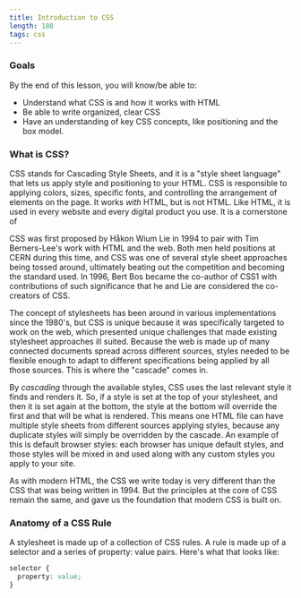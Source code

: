 ```yaml
---
title: Introduction to CSS
length: 180
tags: css
---
```


<!-- NOTE: WIP, because Louisa is in a constant state of not getting this lesson finished. -->

### Goals

By the end of this lesson, you will know/be able to:

* Understand what CSS is and how it works with HTML
* Be able to write organized, clear CSS
* Have an understanding of key CSS concepts, like positioning and the box model.

### What is CSS?

CSS stands for Cascading Style Sheets, and it is a "style sheet language" that lets us apply style and positioning to your HTML. CSS is responsible to applying colors, sizes, specific fonts, and controlling the arrangement of elements on the page. It works _with_ HTML, but is not HTML. Like HTML, it is used in every website and every digital product you use. It is a cornerstone of

CSS was first proposed by Håkon Wium Lie in 1994 to pair with Tim Berners-Lee's work with HTML and the web. Both men held positions at CERN during this time, and CSS was one of several style sheet approaches being tossed around, ultimately beating out the competition and becoming the standard used. In 1996, Bert Bos became the co-author of CSS1 with contributions of such significance that he and Lie are considered the co-creators of CSS.

The concept of stylesheets has been around in various implementations since the 1980's, but CSS is unique because it was specifically targeted to work on the web, which presented unique challenges that made existing stylesheet approaches ill suited. Because the web is made up of many connected documents spread across different sources, styles needed to be flexible enough to adapt to different specifications being applied by all those sources. This is where the "cascade" comes in.

By _cascading_ through the available styles, CSS uses the last relevant style it finds and renders it. So, if a style is set at the top of your stylesheet, and then it is set again at the bottom, the style at the bottom will override the first and that will be what is rendered. This means one HTML file can have multiple style sheets from different sources applying styles, because any duplicate styles will simply be overridden by the cascade. An example of this is default browser styles: each browser has unique default styles, and those styles will be mixed in and used along with any custom styles you apply to your site.

As with modern HTML, the CSS we write today is very different than the CSS that was being written in 1994. But the principles at the core of CSS remain the same, and gave us the foundation that modern CSS is built on.

### Anatomy of a CSS Rule

A stylesheet is made up of a collection of CSS rules. A rule is made up of a selector and a series of property: value pairs. Here's what that looks like:

```css
selector {
  property: value;
}
```
